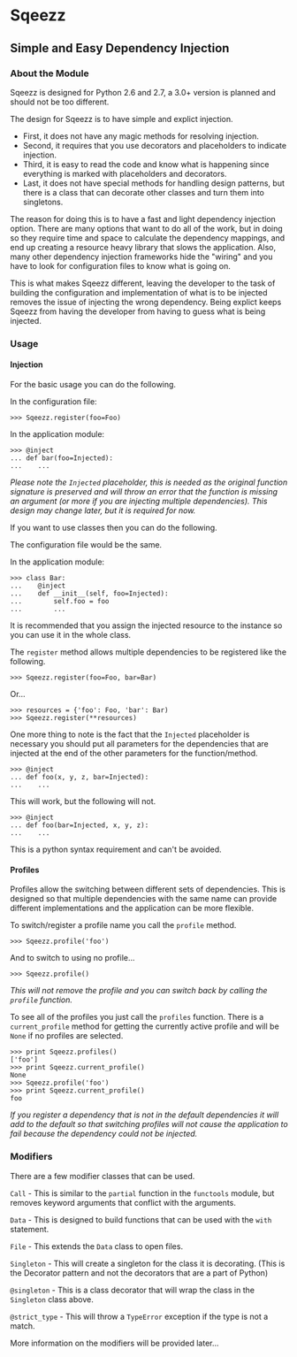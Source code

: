 # Sqeezz #
## Simple and Easy Dependency Injection ##
### About the Module ###
Sqeezz is designed for Python 2.6 and 2.7, a 3.0+ version is planned and should not be too different.

The design for Sqeezz is to have simple and explict injection.

* First, it does not have any magic methods for resolving injection.
* Second, it requires that you use decorators and placeholders to indicate injection.
* Third, it is easy to read the code and know what is happening since everything is marked with placeholders and decorators.
* Last, it does not have special methods for handling design patterns, but there is a class that can decorate other classes and turn them into singletons.

The reason for doing this is to have a fast and light dependency injection option.
There are many options that want to do all of the work, but in doing so they require time and space to calculate the dependency mappings, and end up creating a resource heavy library that slows the application.
Also, many other dependency injection frameworks hide the "wiring" and you have to look for configuration files to know what is going on. 
 
This is what makes Sqeezz different, leaving the developer to the task of building the configuration and implementation of what is to be injected removes the issue of injecting the wrong dependency.
Being explict keeps Sqeezz from having the developer from having to guess what is being injected.
 
### Usage ###
#### Injection ####
For the basic usage you can do the following.

In the configuration file:
```
>>> Sqeezz.register(foo=Foo)
```

In the application module:
```
>>> @inject
... def bar(foo=Injected):
...    ...
```
_Please note the `Injected` placeholder, this is needed as the original function signature is preserved and will throw an error that the function is missing an argument (or more if you are injecting multiple dependencies). This design may change later, but it is required for now._
 
If you want to use classes then you can do the following.

The configuration file would be the same.

In the application module:
```
>>> class Bar:
...    @inject
...    def __init__(self, foo=Injected):
...        self.foo = foo
...        ...
```
It is recommended that you assign the injected resource to the instance so you can use it in the whole class.

The `register` method allows multiple dependencies to be registered like the following.
```
>>> Sqeezz.register(foo=Foo, bar=Bar)
```
Or...
```
>>> resources = {'foo': Foo, 'bar': Bar)
>>> Sqeezz.register(**resources)
```

One more thing to note is the fact that the `Injected` placeholder is necessary you should put all parameters for the dependencies that are injected at the end of the other parameters for the function/method.
```
>>> @inject
... def foo(x, y, z, bar=Injected):
...    ...
```
This will work, but the following will not.
```
>>> @inject
... def foo(bar=Injected, x, y, z):
...    ...
```
This is a python syntax requirement and can't be avoided.

#### Profiles ####
Profiles allow the switching between different sets of dependencies.
This is designed so that multiple dependencies with the same name can provide different implementations and the application can be more flexible.

To switch/register a profile name you call the `profile` method.
```
>>> Sqeezz.profile('foo')
```
And to switch to using no profile...
```
>>> Sqeezz.profile()
```
_This will not remove the profile and you can switch back by calling the `profile` function._

To see all of the profiles you just call the `profiles` function.
There is a `current_profile` method for getting the currently active profile and will be `None` if no profiles are selected.
```
>>> print Sqeezz.profiles()
['foo']
>>> print Sqeezz.current_profile()
None
>>> Sqeezz.profile('foo')
>>> print Sqeezz.current_profile()
foo
```

_If you register a dependency that is not in the default dependencies it will add to the default so that switching profiles will not cause the application to fail because the dependency could not be injected._

### Modifiers ###
There are a few modifier classes that can be used.

`Call` - This is similar to the `partial` function in the `functools` module, but removes keyword arguments that conflict with the arguments.

`Data` - This is designed to build functions that can be used with the `with` statement.

`File` - This extends the `Data` class to open files.

`Singleton` - This will create a singleton for the class it is decorating. (This is the Decorator pattern and not the decorators that are a part of Python)

`@singleton` - This is a class decorator that will wrap the class in the `Singleton` class above.

`@strict_type` - This will throw a `TypeError` exception if the type is not a match.

More information on the modifiers will be provided later...